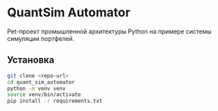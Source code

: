 # QuantSim Automator

Pet-проект промышленной архитектуры Python на примере системы симуляции портфелей.

## Установка

```bash
git clone <repo-url>
cd quant_sim_automator
python -m venv venv
source venv/bin/activate
pip install -r requirements.txt
